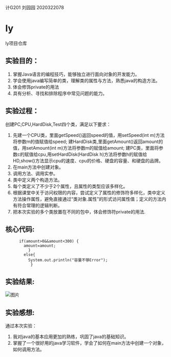 计G201 刘园园 2020322078
# ly
ly项目仓库

## 实验目的：
 1. 掌握Java语言的编程技巧，能够独立进行面向对象的开发能力。
 2. 学会使用java编写简单的类，理解类的属性与方法，熟悉java的构造方法。
 3. 体会修饰private的用法 
 4. 具有分析、寻找和排除程序中常见问题的能力。
## 实验过程：
   创建PC,CPU,HardDisk,Test四个类，满足以下要求：
 1. 先建一个CPU类，里面getSpeed()返回speed的值，用setSpeed(int m)方法将参数m的值赋值给speed;
      建HardDisk类,里面getAmount()返回amount的值，用setAmount(int m)方法将参数m的赋值给amount;
      建PC类，里面将参数c的赋值给cpu,用setHardDisk(HardDisk h)方法将参数h的赋值给HD,show()方法显示cpu的速度、cpu的价格、硬盘的容量、和硬盘的品牌。 
 2. 在main方法中创建对象。
 3. 调用方法、调用实参。
 4. 类中定义两个构造方法。
 5. 每个类定义了不少于2个属性，且属性的类型应该多样化。
 6. 根据课堂中关于访问权限的内容，尝试定义了属性的修饰符多样化，类中定义方法操作属性，避免直接通过“类对象.属性”的形式访问属性值；定义的方法内有符合常理的逻辑判断。
 7. 把本次实验的多个类放置在不同的包中，体会修饰符private的用法.
## 核心代码:
          if(amount>0&&amount<300) {
            amount=amount;
              }
            else{
              System.out.println("容量不够Error");
               }

## 实验结果:
![图片](https://p.qlogo.cn/qqmail_head/Rq1QcIyJPlUbj53oyNfE7uyqkYFsXW8kP0LLOV0KR8BfuVv1DFU8Pibvqez26Ek1qRPGwVILvp8Q/0)
## 实验感想:
   通过本次实验：
1. 我对java的基本应用更加的熟练，巩固了java的基础知识。
2. 掌握了一个很好用的java学习软件，学会了如何在main方法中创建一个对象，如何调用方法。
